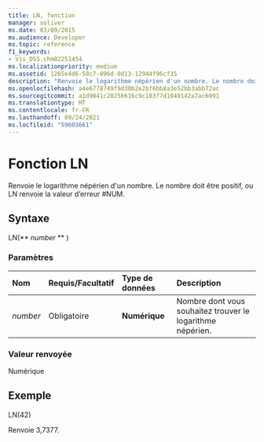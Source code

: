 ```yaml
---
title: LN, fonction
manager: soliver
ms.date: 03/09/2015
ms.audience: Developer
ms.topic: reference
f1_keywords:
- Vis_DSS.chm82251454
ms.localizationpriority: medium
ms.assetid: 1265e4d6-58c7-896d-0d13-12944f96cf35
description: "Renvoie le logarithme népérien d'un nombre. Le nombre doit être positif, ou LN renvoie la valeur d’erreur #NUM."
ms.openlocfilehash: a4e6778749f9d30b2e2bf6bb8a3e52bb3abb72ac
ms.sourcegitcommit: a1d9041c20256616c9c183f7d1049142a7ac6991
ms.translationtype: MT
ms.contentlocale: fr-FR
ms.lasthandoff: 09/24/2021
ms.locfileid: "59603661"
---
```

# <a name="ln-function"></a>Fonction LN

Renvoie le logarithme népérien d'un nombre. Le nombre doit être positif, ou LN renvoie la valeur d’erreur #NUM.
  
## <a name="syntax"></a>Syntaxe

LN(** *number* ** ) 
  
### <a name="parameters"></a>Paramètres

|**Nom**|**Requis/Facultatif**|**Type de données**|**Description**|
|:-----|:-----|:-----|:-----|
| _number_ <br/> |Obligatoire  <br/> |**Numérique** <br/> | Nombre dont vous souhaitez trouver le logarithme népérien.  <br/> |
   
### <a name="return-value"></a>Valeur renvoyée

Numérique
  
## <a name="example"></a>Exemple

LN(42) 
  
Renvoie 3,7377. 
  

